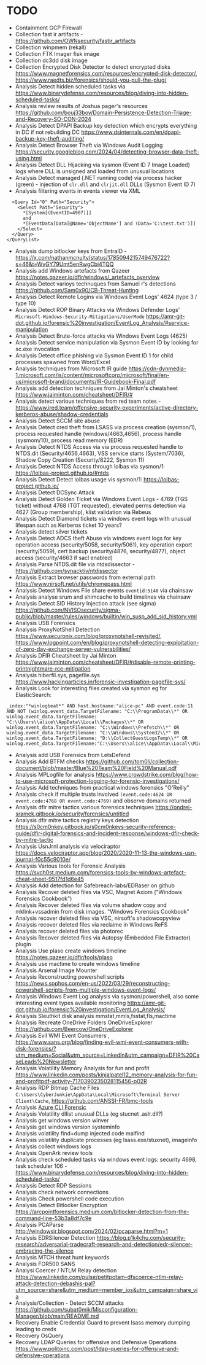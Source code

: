 # TODO
- Containment GCP Firewall
- Collection fast ir artifacts - https://github.com/OWNsecurity/fastir_artifacts
- Collection winpmem (rekall)
- Collection FTK Imager fisk image
- Collection dc3dd disk image
- Collection Encrypted Disk Detector to detect encrypted disks https://www.magnetforensics.com/resources/encrypted-disk-detector/, https://www.raedts.biz/forensics/should-you-pull-the-plug/
- Analysis Detect hidden scheduled tasks via https://www.binarydefense.com/resources/blog/diving-into-hidden-scheduled-tasks/
- Analysis review results of Joshua pager's resources https://github.com/bouj33boy/Domain-Persistence-Detection-Triage-and-Recovery-SO-CON-2024
- Analysis Detect DPAPI Backup key detection which encrypts everything in DC  if not rebuilding DC https://www.dsinternals.com/en/dpapi-backup-key-theft-auditing/
- Analysis Detect Browser Theft via Windows Audit Logging https://security.googleblog.com/2024/04/detecting-browser-data-theft-using.html
- Analysis Detect DLL Hijacking via sysmon (Event ID 7 Image Loaded) logs where DLL is unsigned and loaded from unusual locations
- Analysis Detect managed (.NET running code) via process hacker (green) - injection of `clr.dll` and `clrjit.dll` DLLs (Sysmon Event ID 7)
- Analysis filtering events in events viewer via XML
```<QueryList>
  <Query Id="0" Path="Security">
    <Select Path="Security">
      *[System[(EventID=4907)]]
      and
      *[EventData[Data[@Name='ObjectName'] and (Data='C:\test.txt')]]
    </Select>
  </Query>
</QueryList>
```
- Analysis dump bitlocker keys from EntraID - https://x.com/nathanmcnulty/status/1785094215749476722?s=46&t=WvGY79Umt5enRwgCbi4TQQ
- Analysis add Windows artefacts from Qazeer https://notes.qazeer.io/dfir/windows/_artefacts_overview
- Analysis Detect varioys technuques from Samuel r's detections https://github.com/Sam0x90/CB-Threat-Hunting
- Analysis Detect Remote Logins via Windows Event Logs' 4624 (type 3 / type 10)
- Analysis Detect ROP Binary Attacks via Windows Defender Logs' `Microsoft-Windows-Security-Mitigations/UserMode` https://amr-git-dot.github.io/forensic%20investigation/EventLog_Analysis/#service-manipulation
- Analysis Detect Brute-force attacks via Windows Event Logs (4625)
- Analysis Detect service manipulation via Sysmon Event ID by looking for sc.exe invocation
- Analysis Detect office phishing via Sysmon Event ID 1 for child processes spawned from Word/Excel 
- Analysis techniques from Microsoft IR guide https://cdn-dynmedia-1.microsoft.com/is/content/microsoftcorp/microsoft/final/en-us/microsoft-brand/documents/IR-Guidebook-Final.pdf
- Analysis add detection techniques from Jai Minton's cheatsheet https://www.jaiminton.com/cheatsheet/DFIR/#
- Analysis detect various techniques from red team notes - https://www.ired.team/offensive-security-experiments/active-directory-kerberos-abuse/shadow-credentials
- Analysis Detect SCCM site abuse
- Analysis Detect cred theft from LSASS via process creation (sysmon/1), process requested handle (windows/4663,4656), process handle (sysmom/10), process read memory (EDR)
- Analysis Detect NTDS Access via via process requested handle to NTDS.dit (Security/4656,4663), VSS service starts (System/7036), Shadow Copy Creation (Security/8222, Sysmon 11)
- Analysis Detect NTDS Access through lolbas via sysmon/1: https://lolbas-project.github.io/#ntds
- Analysis Detect Detect lolbas usage vis sysmon/1: https://lolbas-project.github.io/
- Analysis Detect DCSync Attack
- Analysis Detect Golden Ticket via Windows Event Logs - 4769 (TGS ticket) without 4768 (TGT requested), elevated perms detection via 4627 (Group membership), klist validation via Rebeus
- Analysis Detect Diamond tickets via windows event logs with unusual lifespan such as Kerberos ticket  10 years?
- Analysis detect silver tickets
- Analysis Detect ADCS theft Abuse via windows event logs for key operation access (security/5058, security/5061), key operation export (security/5059), cert backup (security/4876, security/4877), object access (security/4663 if sacl enabled)
- Analysis Parse NTDS.dit file via ntdsdissector - https://github.com/synacktiv/ntdissector
- Analysis Extract browser passwords from external path https://www.nirsoft.net/utils/chromepass.html
- Analysis Detect Windows File share events `eventid:5140` via chainsaw
- Analysis analyse srum and shimcache to build timelines via chainsaw
- Analysis Detect SID History Injection attack (see sigma) https://github.com/NVISOsecurity/sigma-public/blob/master/rules/windows/builtin/win_susp_add_sid_history.yml 
- Analysis USB Forensics
- Analysis ProxyNotShell Detection https://www.securonix.com/blog/proxynotshell-revisited/, https://www.logpoint.com/en/blog/proxynotshell-detecting-exploitation-of-zero-day-exchange-server-vulnerabilities/
- Analysis DFIR Cheatsheet by Jai Minton https://www.jaiminton.com/cheatsheet/DFIR/#disable-remote-printing-printnightmare-rce-mitigation
- Analysis hiberfil.sys, pagefile.sys https://www.hackingarticles.in/forensic-investigation-pagefile-sys/
- Analysis Look for interesting files created via sysmon eg for ElasticSearch:
```
_index:"*winlogbeat*" AND host.hostname:"alice-pc" AND event.code:11 AND NOT (winlog.event_data.TargetFilename: "C:\\ProgramData\\*" OR winlog.event_data.TargetFilename: "C:\\Users\\alice\\AppData\\Local\\Packages\\*" OR winlog.event_data.TargetFilename: "C:\\Windows\\Prefetch\\*" OR winlog.event_data.TargetFilename: "C:\\Windows\\System32\\*" OR winlog.event_data.TargetFilename: "D:\\CollectGuestLogsTemp\\*" OR winlog.event_data.TargetFilename:"C:\\Users\\alice\\AppData\\Local\\Microsoft\\*")
```
- Analysis add USB Forensics from LetsDefend
- Analysis Add BTFM checks https://github.com/tom0li/collection-document/blob/master/Blue%20Team%20Field%20Manual.pdf
- Analysis MPLogfile for analysis https://www.crowdstrike.com/blog/how-to-use-microsoft-protection-logging-for-forensic-investigations/
- Analysis Add techniques from practical windows forensics "O'Reilly"
- Analysis check if multiple trusts involved `(event.code:4624 OR event.code:4768 OR event.code:4769)` and observe domains returned
- Analysis dfir mitre tactics various forensics techniques https://ondrej-sramek.gitbook.io/security/forensics/untitled
- Analysis dfir mitre tactics registry keys detection https://s0cm0nkey.gitbook.io/s0cm0nkeys-security-reference-guide/dfir-digital-forensics-and-incident-response/windows-dfir-check-by-mitre-tactic
- Analysis UsnJrnl analysis via velociraptor https://docs.velociraptor.app/blog/2020/2020-11-13-the-windows-usn-journal-f0c55c9010e/
- Analysis Various tools for Forensic Analysis https://svch0st.medium.com/forensics-tools-by-windows-artefact-cheat-sheet-9517fd1d6e45
- Analysis Add detection for Safebreach-labs/EDRaser on github
- Analysis Recover deleted files via VSC, Magnet Axiom ("Windows Forensics Cookbook")
- Analysis Recover deleted files via volume shadow copy and mklink+vssadmin from disk images. "Windows Forensics Cookbook"
- Analysis recover deleted files via VSC, nirsoft's shadowcopyview
- Analysis recover deleted files via reclaime in Windows ReFS
- Analysis recover deleted files via photorec
- Analysis Recover deleted files via Autopsy (Embedded File Extractor) plugin
- Analysis Use plaso create windows timeline https://notes.qazeer.io/dfir/tools/plaso
- Analysis use mactime to create windows timeline
- Analysis Arsenal Image Mounter
- Analysis Reconstructing powershell scripts https://news.sophos.com/en-us/2022/03/29/reconstructing-powershell-scripts-from-multiple-windows-event-logs/
- Analysis Windows Event Log analysis via sysmon/powershell, also some interesting event types available monitoring https://amr-git-dot.github.io/forensic%20investigation/EventLog_Analysis/
- Analysis Sleuthkit disk analysis mmstat,mmls,fsstat,fls,mactime
- Analysis Recreate OneDrive Folders OneDriveExplorer https://github.com/Beercow/OneDriveExplorer
- Analysis Evil WMI Event Consumers , https://www.sans.org/blog/finding-evil-wmi-event-consumers-with-disk-forensics/?utm_medium=Social&utm_source=LinkedIn&utm_campaign=DFIR%20CaseLeads%20Newsletter
- Analysis Volatility Memory Analysis for fun and profit https://www.linkedin.com/posts/kinjalpatel12_memory-analysis-for-fun-and-profitpdf-activity-7170390235028115456-p02R
- Analysis RDP Bitmap Cache Files `C:\Users\CyberJunkie\AppData\Local\Microsoft\Terminal Server Client\Cache`, https://github.com/ANSSI-FR/bmc-tools
- Analysis [Azure CLI Forensic](https://www.inversecos.com/2023/03/azure-command-line-forensics-host-based.html?m=1)
- Analysis Volatility dllist unusual DLLs (eg stucnet .aslr.dll?)
- Analysis get windows version winver
- Analysis get windows version systeminfo
- Analysis volatility find+dump injected code malfind
- Analysis volatility duplicate processes (eg lsass.exe/stuxnet), imageinfo
- Analysis collect windows logs
- Analysis OpenArk review tools
- Analysis check scheduled tasks via windows event logs: security 4698, task scheduler 106 - https://www.binarydefense.com/resources/blog/diving-into-hidden-scheduled-tasks/
- Analysis Detect RDP Sessions
- Analysis check network connections
- Analysis Check powershell code execution
- Analysis Detect Bitlocker Encryption https://arcpointforensics.medium.com/bitlocker-detection-from-the-command-line-53b3a8df7c9e 
- Analysis PCAParse http://windowsir.blogspot.com/2024/02/pcaparse.html?m=1
- Analysis EDRSilencer Detection https://blog.p1k4chu.com/security-research/adversarial-tradecraft-research-and-detection/edr-silencer-embracing-the-silence
- Analysis MTCH threat hunt keywords
- Analysis FOR500 SANS
- Analysi Coercer / NTLM Relay detection https://www.linkedin.com/pulse/petitpotam-dfscoerce-ntlm-relay-attack-detection-debashis-pal?utm_source=share&utm_medium=member_ios&utm_campaign=share_via
- Analysis/Collection - Detect SCCM attacks https://github.com/subat0mik/Misconfiguration-Manager/blob/main/README.md
- Recovery Enable Credential Guard to prevent lsass memory dumping leading to creds
- Recovery OsQuery
- Recovery LDAP Queries for offensive and Defensive Operations https://www.politoinc.com/post/ldap-queries-for-offensive-and-defensive-operations
